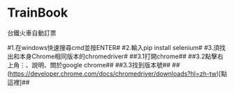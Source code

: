 # TrainBook
台鐵火車自動訂票

#1.在windows快速搜尋cmd並按ENTER#
#2.輸入pip install selenium#
#3.須找出和本身Chrome相同版本的chromedriver#
##3.1打開chrome##
##3.2點擊右上角⋮、說明、關於google chrome##
##3.3找到版本號##
##(https://developer.chrome.com/docs/chromedriver/downloads?hl=zh-tw)[點這裡]##

